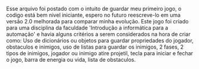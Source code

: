 Esse arquivo foi postado com o intuito de guardar meu primeiro jogo, o codigo está bem nivel iniciante, espero no futuro reescreve-lo em uma versão 2.0 melhorada para comparar minha evolução.
Este jogo foi criado para uma disciplina da faculdade 'Introdução a informática para a automação' e havia alguns critérios a serem considerados na hora de criar como: Uso de dicionários ou objetos para guardar propriedades do jogador, obstaculos e inimigos, uso de listas para guardar os inimigos, 2 fases, 2 tipos de inimigos, jogador ou inimigo atire projetil, tecla para iniciar e fechar o jogo, barra de energia ou vida, lista de obstaculos.
